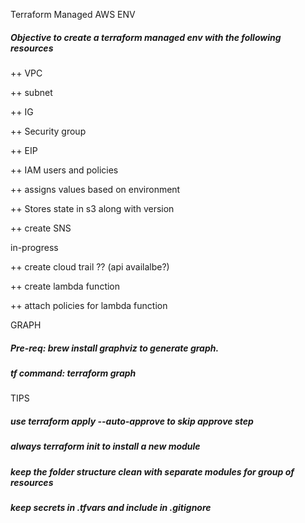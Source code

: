 Terraform Managed AWS ENV
##### Objective to create a terraform managed env with the following resources

++ VPC

++ subnet

++ IG

++ Security group

++ EIP

++ IAM users and policies

++ assigns values based on environment

++ Stores state in s3 along with version

++ create SNS 


in-progress 


++ create cloud trail ?? (api availalbe?)

++ create lambda function

++ attach policies for lambda function


GRAPH
##### Pre-req: brew install graphviz to generate graph. 
##### tf command: terraform graph

TIPS
##### use terraform apply --auto-approve to skip approve step
##### always terraform init to install a new module 
##### keep the folder structure clean with separate modules for group of resources
##### keep secrets in .tfvars and include in .gitignore